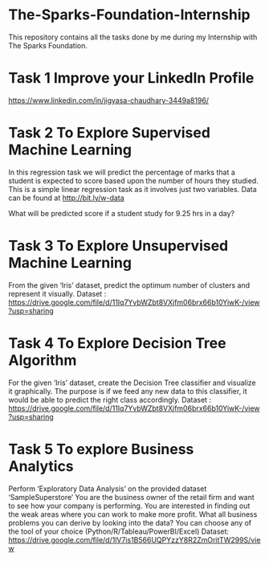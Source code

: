 # The-Sparks-Foundation-Internship
This repository contains all the tasks done by me during my Internship with The Sparks Foundation.

# Task 1 Improve your LinkedIn Profile
https://www.linkedin.com/in/jigyasa-chaudhary-3449a8196/


# Task 2 To Explore Supervised Machine Learning
In this regression task we will predict the percentage of
marks that a student is expected to score based upon the
number of hours they studied. This is a simple linear
regression task as it involves just two variables.
Data can be found at http://bit.ly/w-data

What will be predicted score if a student study for 9.25 hrs in a day?

# Task 3 To Explore Unsupervised Machine Learning 
From the given ‘Iris’ dataset, predict the optimum number of
clusters and represent it visually.
Dataset :
https://drive.google.com/file/d/11Iq7YvbWZbt8VXjfm06brx66b10YiwK-/view?usp=sharing

# Task 4 To Explore Decision Tree Algorithm
For the given ‘Iris’ dataset, create the Decision Tree classifier and
visualize it graphically. The purpose is if we feed any new data to this
classifier, it would be able to predict the right class accordingly.
Dataset :
https://drive.google.com/file/d/11Iq7YvbWZbt8VXjfm06brx66b10YiwK-/view?usp=sharing

# Task 5 To explore Business Analytics
Perform ‘Exploratory Data Analysis’ on the provided dataset
‘SampleSuperstore’
You are the business owner of the retail firm and want to see
how your company is performing. You are interested in finding
out the weak areas where you can work to make more profit.
What all business problems you can derive by looking into the
data? You can choose any of the tool of your choice
(Python/R/Tableau/PowerBI/Excel)
Dataset:
https://drive.google.com/file/d/1lV7is1B566UQPYzzY8R2ZmOritTW299S/view
